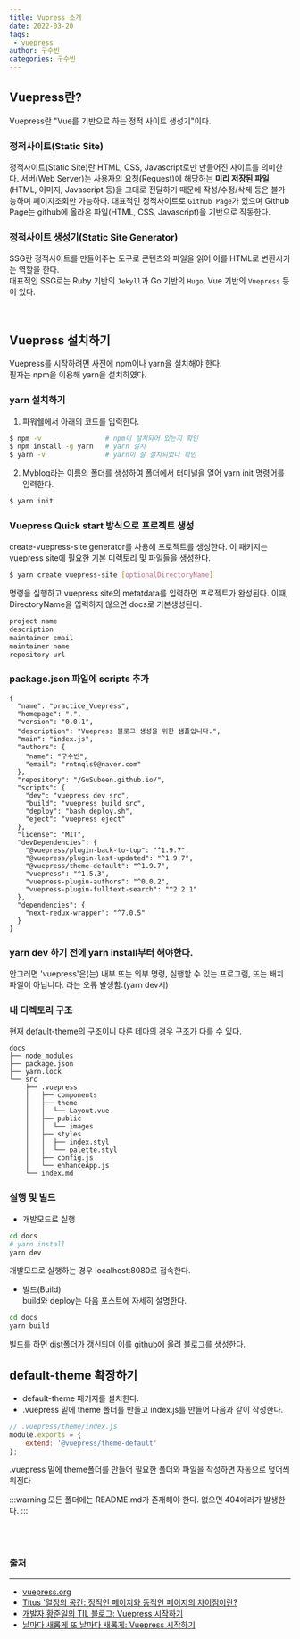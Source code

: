 ```yaml
---
title: Vupress 소개
date: 2022-03-20
tags:
 - vuepress
author: 구수빈
categories: 구수빈
---
```

## Vuepress란?
Vuepress란 "Vue를 기반으로 하는 정적 사이트 생성기"이다.

### 정적사이트(Static Site)
정적사이트(Static Site)란 HTML, CSS, Javascript로만 만들어진 사이트를 의미한다. 서버(Web Server)는 사용자의 요청(Request)에 해당하는 **미리 저장된 파일**(HTML, 이미지, Javascript 등)을 그대로 전달하기 때문에 작성/수정/삭제 등은 불가능하며 페이지조회만 가능하다. 
대표적인 정적사이트로 `Github Page`가 있으며 Github Page는 github에 올라온 파일(HTML, CSS, Javascript)을 기반으로 작동한다.  


### 정적사이트 생성기(Static Site Generator)
SSG란 정적사이트를 만들어주는 도구로 콘텐츠와 파일을 읽어 이를 HTML로 변환시키는 역할을 한다.  
대표적인 SSG로는 Ruby 기반의 `Jekyll`과 Go 기반의 `Hugo`, Vue 기반의 `Vuepress` 등이 있다.

<br>

## Vuepress 설치하기
Vuepress를 시작하려면 사전에 npm이나 yarn을 설치해야 한다.  
필자는 npm을 이용해 yarn을 설치하였다.

### yarn 설치하기
1. 파워쉘에서 아래의 코드를 입력한다.
```Bash
$ npm -v                # npm이 설치되어 있는지 확인
$ npm install -g yarn   # yarn 설치
$ yarn -v               # yarn이 잘 설치되었나 확인
```  

2. Myblog라는 이름의 폴더를 생성하여 폴더에서 터미널을 열어 yarn init 명령어를 입력한다.
```Bash
$ yarn init
```

### Vuepress Quick start 방식으로 프로젝트 생성 
create-vuepress-site generator를 사용해 프로젝트를 생성한다. 이 패키지는 vuepress site에 필요한 기본 디렉토리 및 파일들을 생성한다.  
```Bash
$ yarn create vuepress-site [optionalDirectoryName]
```
명령을 실행하고 vuepress site의 metatdata를 입력하면 프로젝트가 완성된다.
이때, DirectoryName을 입력하지 않으면 docs로 기본생성된다.

```bash
project name
description
maintainer email
maintainer name
repository url
```

### package.json 파일에 scripts 추가

```json{12,13,14}
{
  "name": "practice_Vuepress",
  "homepage": ".",
  "version": "0.0.1",
  "description": "Vuepress 블로그 생성을 위한 샘플입니다.",
  "main": "index.js",
  "authors": {
    "name": "구수빈",
    "email": "rntnqls9@naver.com"
  },
  "repository": "/GuSubeen.github.io/",
  "scripts": {
    "dev": "vuepress dev src",
    "build": "vuepress build src",
    "deploy": "bash deploy.sh",
    "eject": "vuepress eject"
  },
  "license": "MIT",
  "devDependencies": {
    "@vuepress/plugin-back-to-top": "^1.9.7",
    "@vuepress/plugin-last-updated": "^1.9.7",
    "@vuepress/theme-default": "^1.9.7",
    "vuepress": "^1.5.3",
    "vuepress-plugin-authors": "^0.0.2",
    "vuepress-plugin-fulltext-search": "^2.2.1"
  },
  "dependencies": {
    "next-redux-wrapper": "^7.0.5"
  }
}

```

### yarn dev 하기 전에 yarn install부터 해야한다.
안그러면 'vuepress'은(는) 내부 또는 외부 명령, 실행할 수 있는 프로그램, 또는 배치 파일이 아닙니다. 라는 오류 발생함.(yarn dev시)

### 내 디렉토리 구조
현재 default-theme의 구조이니 다른 테마의 경우 구조가 다를 수 있다.
```
docs
├── node_modules
├── package.json
├── yarn.lock
└── src 
    ├── .vuepress 
    │   ├── components 
    │   ├── theme
    │   │  └── Layout.vue 
    │   ├── public
    │   │  └── images  
    │   ├── styles
    │   │  ├── index.styl 
    │   │  └── palette.styl 
    │   ├── config.js
    │   └── enhanceApp.js
    └── index.md
```

### 실행 및 빌드
- 개발모드로 실행
```bash
cd docs
# yarn install
yarn dev
```
개발모드로 실행하는 경우 localhost:8080로 접속한다.

- 빌드(Build)  
build와 deploy는 다음 포스트에 자세히 설명한다.
```bash
cd docs
yarn build
```
빌드를 하면 dist폴더가 갱신되며 이를 github에 올려 블로그를 생성한다.

## default-theme 확장하기
- default-theme 패키지를 설치한다.  
- .vuepress 밑에 theme 폴더를 만들고 index.js를 만들어 다음과 같이 작성한다. 
```js
// .vuepress/theme/index.js
module.exports = {
    extend: '@vuepress/theme-default'
};
```
.vuepress 밑에 theme폴더를 만들어 필요한 폴더와 파일을 작성하면 자동으로 덮어씌워진다.

:::warning
모든 폴더에는 README.md가 존재해야 한다. 없으면 404에러가 발생한다.
:::

<br><br>

### 출처
---
- [vuepress.org](https://vuepress.vuejs.org/guide/getting-started.html#prerequisites)  
- [Titus '열정의 공간: 정적인 페이지와 동적인 페이지의 차이점이란?](https://titus94.tistory.com/4)
- [개발자 황준일의 TIL 블로그: Vuepress 시작하기](https://junilhwang.github.io/TIL/Vuepress/Starter/#%E1%84%83%E1%85%A9%E1%86%BC%E1%84%8C%E1%85%A5%E1%86%A8-%E1%84%89%E1%85%A1%E1%84%8B%E1%85%B5%E1%84%90%E1%85%B3-dynamic-site)  
- [날마다 새롭게 또 날마다 새롭게: Vuepress 시작하기](https://muyu.tistory.com/entry/Vuepress-%EC%8B%9C%EC%9E%91%ED%95%98%EA%B8%B0)  

<comment/>